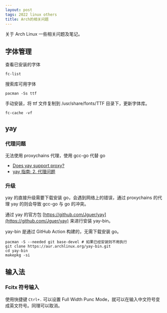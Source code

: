 ```yaml
---
layout: post
tags: 2022 linux others
title: Arch的相关问题
---
```


关于 Arch Linux 一些相关问题及笔记。

## 字体管理

查看已安装的字体

```shell
fc-list
```

搜索库可用字体

```shell
pacman -Ss ttf
```

手动安装，将 ttf 文件复制到 /usr/share/fonts/TTF 目录下，更新字体库。

```shell
fc-cache -vf
```

## yay

### 代理问题

无法使用 proxychains 代理，使用 gcc-go 代替 go

- [Does yay support proxy?](https://github.com/Jguer/yay/issues/951)
- [yay 指南: 2. 代理问题](https://suiahae.me/yay-s-guide-No-2-proxy-issues/)

### 升级

yay 的直接升级需要下载安装 go，会遇到网络上的错误，通过 proxychains 的代理 yay 的则会导致 gcc-go 与 go 的冲突。

通过 yay 的官方包 [https://github.com/Jguer/yay](https://github.com/Jguer/yay) 来进行安装 yay-bin。

yay-bin 是通过 GitHub Action 构建的，无需下载安装 go。

```shell
pacman -S --needed git base-devel # 如果已经安装则不用执行
git clone https://aur.archlinux.org/yay-bin.git
cd yay-bin
makepkg -si
```

## 输入法

### Fcitx 符号输入

使用快捷键 `Ctrl+.` 可以设置 Full Width Punc Mode，就可以在输入中文符号变成英文符号。同理可以取消。
